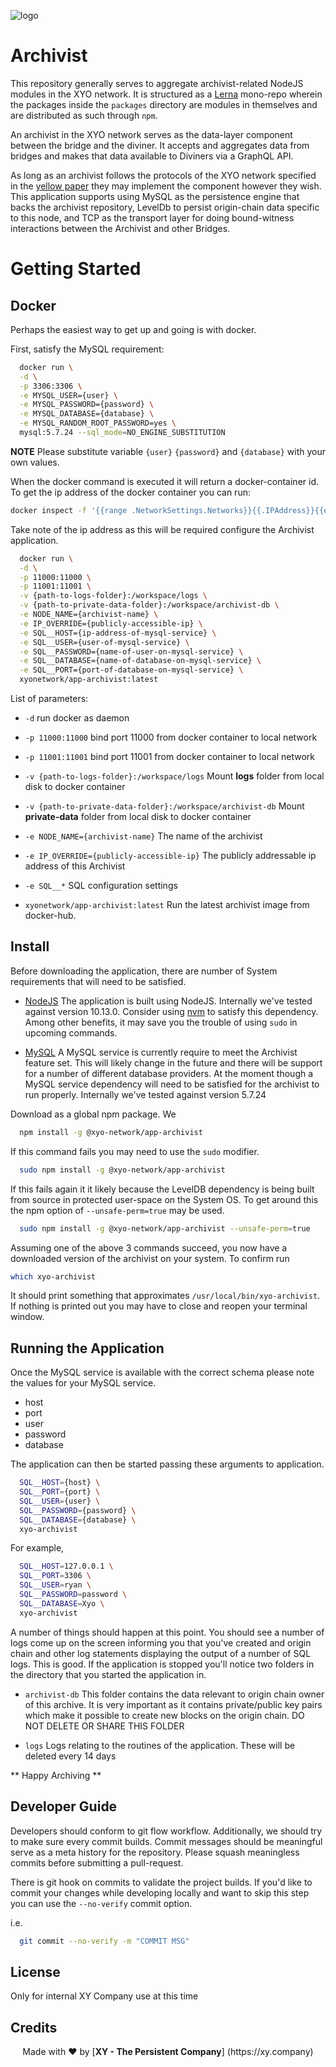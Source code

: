 [logo]: https://www.xy.company/img/home/logo_xy.png

![logo]

# Archivist

This repository generally serves to aggregate archivist-related NodeJS modules in the XYO network. It is structured as a [Lerna](https://lernajs.io/) mono-repo wherein the packages inside the `packages` directory are modules in themselves and are distributed as such through `npm`.

An archivist in the XYO network serves as the data-layer component between the bridge and the diviner.
It accepts and aggregates data from bridges and makes that data available to Diviners via a GraphQL API.

As long as an archivist follows the protocols of the XYO network specified in the [yellow paper](https://docs.xyo.network/XYO-Yellow-Paper.pdf)
they may implement the component however they wish. This application supports using MySQL as the persistence engine that
backs the archivist repository, LevelDb to persist origin-chain data specific to this node, and TCP as the transport
layer for doing bound-witness interactions between the Archivist and other Bridges.

# Getting Started

## Docker

Perhaps the easiest way to get up and going is with docker.

First, satisfy the MySQL requirement:

```sh
  docker run \
  -d \
  -p 3306:3306 \
  -e MYSQL_USER={user} \
  -e MYSQL_PASSWORD={password} \
  -e MYSQL_DATABASE={database} \
  -e MYSQL_RANDOM_ROOT_PASSWORD=yes \
  mysql:5.7.24 --sql_mode=NO_ENGINE_SUBSTITUTION

```

**NOTE** Please substitute variable `{user}` `{password}` and `{database}` with your own values.

When the docker command is executed it will return a docker-container id. To get the ip address of the docker container you can run:

```sh
docker inspect -f '{{range .NetworkSettings.Networks}}{{.IPAddress}}{{end}}' {docker-container-id}
```

Take note of the ip address as this will be required configure the Archivist application.

```sh
  docker run \
  -d \
  -p 11000:11000 \
  -p 11001:11001 \
  -v {path-to-logs-folder}:/workspace/logs \
  -v {path-to-private-data-folder}:/workspace/archivist-db \
  -e NODE_NAME={archivist-name} \
  -e IP_OVERRIDE={publicly-accessible-ip} \
  -e SQL__HOST={ip-address-of-mysql-service} \
  -e SQL__USER={user-of-mysql-service} \
  -e SQL__PASSWORD={name-of-user-on-mysql-service} \
  -e SQL__DATABASE={name-of-database-on-mysql-service} \
  -e SQL__PORT={port-of-database-on-mysql-service} \
  xyonetwork/app-archivist:latest
```

List of parameters:

- `-d` run docker as daemon

- `-p 11000:11000` bind port 11000 from docker container to local network

- `-p 11001:11001` bind port 11001 from docker container to local network

- `-v {path-to-logs-folder}:/workspace/logs` Mount **logs** folder from local disk to docker container

- `-v {path-to-private-data-folder}:/workspace/archivist-db` Mount **private-data** folder from local disk to docker container

- `-e NODE_NAME={archivist-name}` The name of the archivist

- `-e IP_OVERRIDE={publicly-accessible-ip}` The publicly addressable ip address of this Archivist

- `-e SQL__*` SQL configuration settings

- `xyonetwork/app-archivist:latest` Run the latest archivist image from docker-hub.


## Install

Before downloading the application, there are number of System requirements that will need to be satisfied.

- [NodeJS](https://nodejs.org/en/) The application is built using NodeJS. Internally we've tested against version 10.13.0. Consider using [nvm](https://github.com/creationix/nvm) to satisfy this dependency. Among other benefits, it may save you the trouble of using `sudo` in upcoming commands.

- [MySQL](https://dev.mysql.com/downloads/mysql/5.7.html#downloads) A MySQL service is currently require to meet the Archivist feature set. This will likely change in the future and there will be support for a number of different database providers. At the moment though a MySQL service dependency will need to be satisfied for the archivist to run properly. Internally we've tested against version 5.7.24

Download as a global npm package. We

```sh
  npm install -g @xyo-network/app-archivist
```

If this command fails you may need to use the `sudo` modifier.

```sh
  sudo npm install -g @xyo-network/app-archivist
```

If this fails again it it likely because the LevelDB dependency is being built from source in protected user-space on the System OS. To get around this the npm option of `--unsafe-perm=true` may be used.

```sh
  sudo npm install -g @xyo-network/app-archivist --unsafe-perm=true
```

Assuming one of the above 3 commands succeed, you now have a downloaded version of the archivist on your system. To confirm run

```sh
which xyo-archivist
```

It should print something that approximates `/usr/local/bin/xyo-archivist`. If nothing is printed out you may have to close and reopen your terminal window.

## Running the Application

Once the MySQL service is available with the correct schema please note the values for your MySQL service.

- host
- port
- user
- password
- database

The application can then be started passing these arguments to application.

```sh
  SQL__HOST={host} \
  SQL__PORT={port} \
  SQL__USER={user} \
  SQL__PASSWORD={password} \
  SQL__DATABASE={database} \
  xyo-archivist
```

For example,

```sh
  SQL__HOST=127.0.0.1 \
  SQL__PORT=3306 \
  SQL__USER=ryan \
  SQL__PASSWORD=password \
  SQL__DATABASE=Xyo \
  xyo-archivist
```

A number of things should happen at this point. You should see a number of logs come up on the screen informing you that you've created and origin chain and other log statements displaying the output of a number of SQL logs. This is good. If the application is stopped you'll notice two folders in the directory that you started the application in.

- `archivist-db` This folder contains the data relevant to origin chain owner of this archive. It is very important as it contains private/public key pairs which make it possible to create new blocks on the origin chain. DO NOT DELETE OR SHARE THIS FOLDER

- `logs` Logs relating to the routines of the application. These will be deleted every 14 days

** Happy Archiving **

## Developer Guide

Developers should conform to git flow workflow. Additionally, we should try to make sure
every commit builds. Commit messages should be meaningful serve as a meta history for the
repository. Please squash meaningless commits before submitting a pull-request.

There is git hook on commits to validate the project builds. If you'd like to commit your changes
while developing locally and want to skip this step you can use the `--no-verify` commit option.

i.e.

```sh
  git commit --no-verify -m "COMMIT MSG"
```

## License

Only for internal XY Company use at this time

## Credits

<p align="center">Made with  ❤️  by [<b>XY - The Persistent Company</b>] (https://xy.company)</p>
